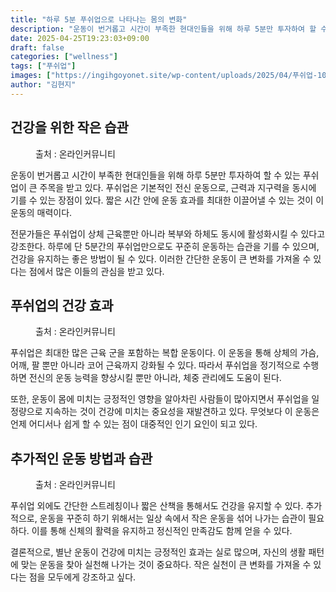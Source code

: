```yaml
---
title: "하루 5분 푸쉬업으로 나타나는 몸의 변화"
description: "운동이 번거롭고 시간이 부족한 현대인들을 위해 하루 5분만 투자하여 할 수 있는 푸쉬업이 큰 주목을 받고 있다. 푸쉬업은 기본적인 전신 운동으로, 근력과 지구력을 동시에 기를 수 있는 장점이 있다. 짧은 시간 안에 운동 효과를 최대한 이끌어낼 수 있는 것이 이 운동의 "
date: 2025-04-25T19:23:03+09:00
draft: false
categories: ["wellness"]
tags: ["푸쉬업"]
images: ["https://ingihgoyonet.site/wp-content/uploads/2025/04/푸쉬업-1024x683.jpg", "https://ingihgoyonet.site/wp-content/uploads/2025/04/푸쉬업운동-1024x668.jpg", "https://ingihgoyonet.site/wp-content/uploads/2025/04/푸쉬업-횟수-1024x683.jpg"]
author: "김현지"
---
```


<h2 >건강을 위한 작은 습관</h2> <figure ><img src="https://ingihgoyonet.site/wp-content/uploads/2025/04/푸쉬업-1024x683.jpg" alt="" style="aspect-ratio:16/9;object-fit:cover"/><figcaption >출처 : 온라인커뮤니티</figcaption></figure> <p>운동이 번거롭고 시간이 부족한 현대인들을 위해 하루 5분만 투자하여 할 수 있는 푸쉬업이 큰 주목을 받고 있다. 푸쉬업은 기본적인 전신 운동으로, 근력과 지구력을 동시에 기를 수 있는 장점이 있다. 짧은 시간 안에 운동 효과를 최대한 이끌어낼 수 있는 것이 이 운동의 매력이다.</p> <p>전문가들은 푸쉬업이 상체 근육뿐만 아니라 복부와 하체도 동시에 활성화시킬 수 있다고 강조한다. 하루에 단 5분간의 푸쉬업만으로도 꾸준히 운동하는 습관을 기를 수 있으며, 건강을 유지하는 좋은 방법이 될 수 있다. 이러한 간단한 운동이 큰 변화를 가져올 수 있다는 점에서 많은 이들의 관심을 받고 있다.</p> <h2 >푸쉬업의 건강 효과</h2> <figure ><img src="https://ingihgoyonet.site/wp-content/uploads/2025/04/푸쉬업운동-1024x668.jpg" alt="" style="aspect-ratio:16/9;object-fit:cover"/><figcaption >출처 : 온라인커뮤니티</figcaption></figure> <p>푸쉬업은 최대한 많은 근육 군을 포함하는 복합 운동이다. 이 운동을 통해 상체의 가슴, 어깨, 팔 뿐만 아니라 코어 근육까지 강화될 수 있다. 따라서 푸쉬업을 정기적으로 수행하면 전신의 운동 능력을 향상시킬 뿐만 아니라, 체중 관리에도 도움이 된다.</p> <p>또한, 운동이 몸에 미치는 긍정적인 영향을 알아차린 사람들이 많아지면서 푸쉬업을 일정량으로 지속하는 것이 건강에 미치는 중요성을 재발견하고 있다. 무엇보다 이 운동은 언제 어디서나 쉽게 할 수 있는 점이 대중적인 인기 요인이 되고 있다.</p> <h2 >추가적인 운동 방법과 습관</h2> <figure ><img src="https://ingihgoyonet.site/wp-content/uploads/2025/04/푸쉬업-횟수-1024x683.jpg" alt="" style="aspect-ratio:16/9;object-fit:cover"/><figcaption >출처 : 온라인커뮤니티</figcaption></figure> <p>푸쉬업 외에도 간단한 스트레칭이나 짧은 산책을 통해서도 건강을 유지할 수 있다. 추가적으로, 운동을 꾸준히 하기 위해서는 일상 속에서 작은 운동을 섞어 나가는 습관이 필요하다. 이를 통해 신체의 활력을 유지하고 정신적인 만족감도 함께 얻을 수 있다.</p> <p>결론적으로, 별난 운동이 건강에 미치는 긍정적인 효과는 실로 많으며, 자신의 생활 패턴에 맞는 운동을 찾아 실천해 나가는 것이 중요하다. 작은 실천이 큰 변화를 가져올 수 있다는 점을 모두에게 강조하고 싶다.</p>